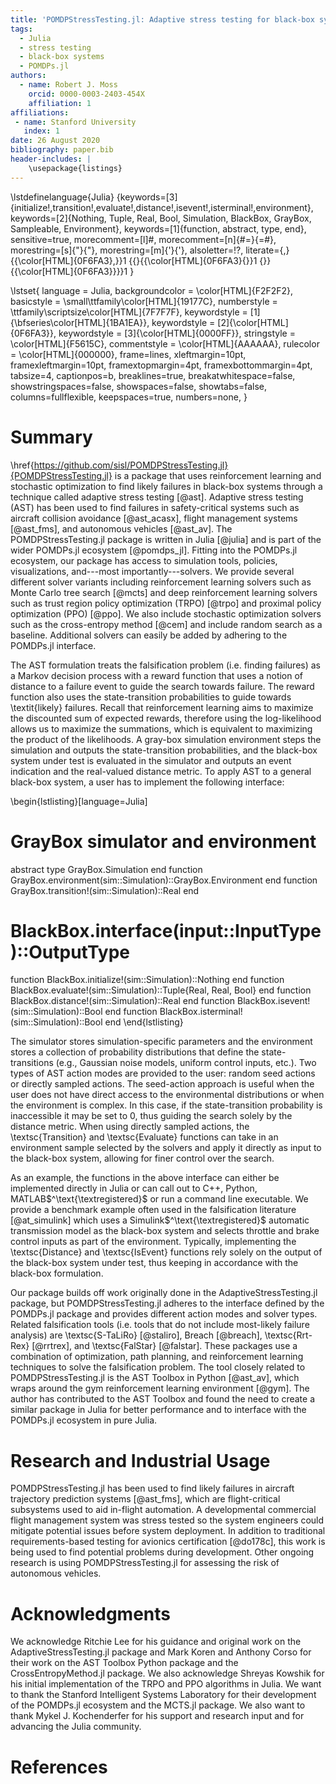 ```yaml
---
title: 'POMDPStressTesting.jl: Adaptive stress testing for black-box systems'
tags:
  - Julia
  - stress testing
  - black-box systems
  - POMDPs.jl
authors:
  - name: Robert J. Moss
    orcid: 0000-0003-2403-454X
    affiliation: 1
affiliations:
 - name: Stanford University
   index: 1
date: 26 August 2020
bibliography: paper.bib
header-includes: |
    \usepackage{listings}
---
```

\lstdefinelanguage{Julia}
  {keywords=[3]{initialize!,transition!,evaluate!,distance!,isevent!,isterminal!,environment},
   keywords=[2]{Nothing, Tuple, Real, Bool, Simulation, BlackBox, GrayBox, Sampleable, Environment},
   keywords=[1]{function, abstract, type, end},
   sensitive=true,
   morecomment=[l]\#,
   morecomment=[n]{\#=}{=\#},
   morestring=[s]{"}{"},
   morestring=[m]{'}{'},
   alsoletter=!?,
   literate={,}{{\color[HTML]{0F6FA3},}}1
            {\{}{{\color[HTML]{0F6FA3}\{}}1
            {\}}{{\color[HTML]{0F6FA3}\}}}1
}

\lstset{
    language         = Julia,
    backgroundcolor  = \color[HTML]{F2F2F2},
    basicstyle       = \small\ttfamily\color[HTML]{19177C},
    numberstyle      = \ttfamily\scriptsize\color[HTML]{7F7F7F},
    keywordstyle     = [1]{\bfseries\color[HTML]{1BA1EA}},
    keywordstyle     = [2]{\color[HTML]{0F6FA3}},
    keywordstyle     = [3]{\color[HTML]{0000FF}},
    stringstyle      = \color[HTML]{F5615C},
    commentstyle     = \color[HTML]{AAAAAA},
    rulecolor        = \color[HTML]{000000},
    frame=lines,
    xleftmargin=10pt,
    framexleftmargin=10pt,
    framextopmargin=4pt,
    framexbottommargin=4pt,
    tabsize=4,
    captionpos=b,
    breaklines=true,
    breakatwhitespace=false,
    showstringspaces=false,
    showspaces=false,
    showtabs=false,
    columns=fullflexible,
    keepspaces=true,
    numbers=none,
}


# Summary
\href{https://github.com/sisl/POMDPStressTesting.jl}{POMDPStressTesting.jl} is a package that uses reinforcement learning and stochastic optimization to find likely failures in black-box systems through a technique called adaptive stress testing [@ast].
Adaptive stress testing (AST) has been used to find failures in safety-critical systems such as aircraft collision avoidance [@ast_acasx], flight management systems [@ast_fms], and autonomous vehicles [@ast_av].
The POMDPStressTesting.jl package is written in Julia [@julia] and is part of the wider POMDPs.jl ecosystem [@pomdps_jl].
Fitting into the POMDPs.jl ecosystem, our package has access to simulation tools, policies, visualizations, and---most importantly---solvers.
We provide several different solver variants including reinforcement learning solvers such as Monte Carlo tree search [@mcts] and deep reinforcement learning solvers such as trust region policy optimization (TRPO) [@trpo] and proximal policy optimization (PPO) [@ppo].
We also include stochastic optimization solvers such as the cross-entropy method [@cem] and include random search as a baseline.
Additional solvers can easily be added by adhering to the POMDPs.jl interface.

The AST formulation treats the falsification problem (i.e. finding failures) as a Markov decision process with a reward function that uses a notion of distance to a failure event to guide the search towards failure.
The reward function also uses the state-transition probabilities to guide towards \textit{likely} failures.
Recall that reinforcement learning aims to maximize the discounted sum of expected rewards, therefore using the log-likelihood allows us to maximize the summations, which is equivalent to maximizing the product of the likelihoods.
A gray-box simulation environment steps the simulation and outputs the state-transition probabilities, and the black-box system under test is evaluated in the simulator and outputs an event indication and the real-valued distance metric.
To apply AST to a general black-box system, a user has to implement the following interface:

\begin{lstlisting}[language=Julia]
# GrayBox simulator and environment
abstract type GrayBox.Simulation end
function GrayBox.environment(sim::Simulation)::GrayBox.Environment end
function GrayBox.transition!(sim::Simulation)::Real end

# BlackBox.interface(input::InputType)::OutputType
function BlackBox.initialize!(sim::Simulation)::Nothing end
function BlackBox.evaluate!(sim::Simulation)::Tuple{Real, Real, Bool} end
function BlackBox.distance!(sim::Simulation)::Real end
function BlackBox.isevent!(sim::Simulation)::Bool end
function BlackBox.isterminal!(sim::Simulation)::Bool end
\end{lstlisting}

The simulator stores simulation-specific parameters and the environment stores a collection of probability distributions that define the state-transitions (e.g., Gaussian noise models, uniform control inputs, etc.).
Two types of AST action modes are provided to the user: random seed actions or directly sampled actions.
The seed-action approach is useful when the user does not have direct access to the environmental distributions or when the environment is complex.
In this case, if the state-transition probability is inaccessible it may be set to $0$, thus guiding the search solely by the distance metric.
When using directly sampled actions, the \textsc{Transition} and \textsc{Evaluate} functions can take in an environment sample selected by the solvers and apply it directly as input to the black-box system, allowing for finer control over the search.

As an example, the functions in the above interface can either be implemented directly in Julia or can call out to C++, Python, MATLAB$^\text{\textregistered}$ or run a command line executable.
We provide a benchmark example often used in the falsification literature [@at_simulink] which uses a Simulink$^\text{\textregistered}$ automatic transmission model as the black-box system and selects throttle and brake control inputs as part of the environment.
Typically, implementing the \textsc{Distance} and \textsc{IsEvent} functions rely solely on the output of the black-box system under test, thus keeping in accordance with the black-box formulation.

Our package builds off work originally done in the AdaptiveStressTesting.jl package, but POMDPStressTesting.jl adheres to the interface defined by the POMDPs.jl package and provides different action modes and solver types.
Related falsification tools (i.e. tools that do not include most-likely failure analysis) are \textsc{S-TaLiRo} [@staliro], Breach [@breach], \textsc{Rrt-Rex} [@rrtrex], and \textsc{FalStar} [@falstar].
These packages use a combination of optimization, path planning, and reinforcement learning techniques to solve the falsification problem.
The tool closely related to POMDPStressTesting.jl is the AST Toolbox in Python [@ast_av], which wraps around the gym reinforcement learning environment [@gym].
The author has contributed to the AST Toolbox and found the need to create a similar package in Julia for better performance and to interface with the POMDPs.jl ecosystem in pure Julia.


# Research and Industrial Usage

POMDPStressTesting.jl has been used to find likely failures in aircraft trajectory prediction systems [@ast_fms], which are flight-critical subsystems used to aid in-flight automation.
A developmental commercial flight management system was stress tested so the system engineers could mitigate potential issues before system deployment.
In addition to traditional requirements-based testing for avionics certification [@do178c], this work is being used to find potential problems during development.
Other ongoing research is using POMDPStressTesting.jl for assessing the risk of autonomous vehicles.


# Acknowledgments

We acknowledge Ritchie Lee for his guidance and original work on the AdaptiveStressTesting.jl package and Mark Koren and Anthony Corso for their work on the AST Toolbox Python package and the CrossEntropyMethod.jl package.
We also acknowledge Shreyas Kowshik for his initial implementation of the TRPO and PPO algorithms in Julia.
We want to thank the Stanford Intelligent Systems Laboratory for their development of the POMDPs.jl ecosystem and the MCTS.jl package.
We also want to thank Mykel J. Kochenderfer for his support and research input and for advancing the Julia community.


# References